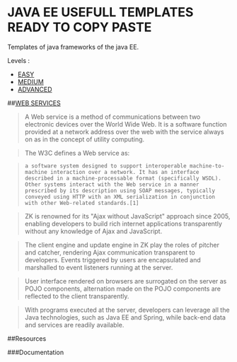 JAVA EE USEFULL TEMPLATES READY TO COPY PASTE 
============================

Templates of java frameworks of the java EE.

Levels :


* [EASY](#)
* [MEDIUM](#)
* [ADVANCED](#)


##[WEB SERVICES](http://www.zkoss.org/product/zk)

> A Web service is a method of communications between two electronic devices over the World Wide Web. It is a software function provided at a network address over the web with the service always on as in the concept of utility computing.

> The W3C defines a Web service as:

>     a software system designed to support interoperable machine-to-machine interaction over a network. It has an interface described in a machine-processable format (specifically WSDL). Other systems interact with the Web service in a manner prescribed by its description using SOAP messages, typically conveyed using HTTP with an XML serialization in conjunction with other Web-related standards.[1]


> ZK is renowned for its "Ajax without JavaScript" approach since 2005,
> enabling developers to build rich internet applications transparently
> without any knowledge of Ajax and JavaScript.

> The client engine and update engine in ZK play the roles of pitcher and
> catcher, rendering Ajax communication transparent to developers. Events
> triggered by users are encapsulated and marshalled to event listeners
> running at the server.

> User interface rendered on browsers are surrogated on the server as
> POJO components, alternation made on the POJO components are reflected
> to the client transparently.

> With programs executed at the server, developers can leverage all the Java
> technologies, such as Java EE and Spring, while back-end data and services
> are readily available.

##Resources

###Documentation
